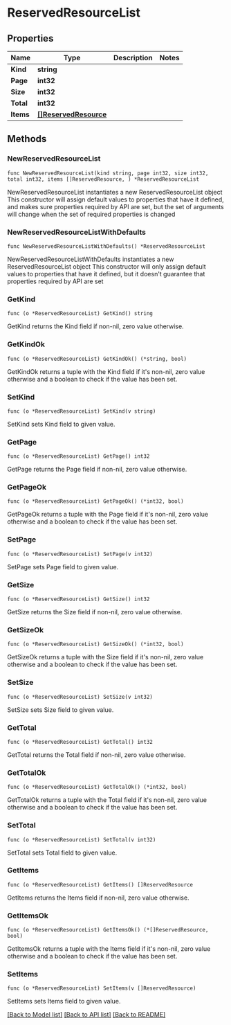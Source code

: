 # ReservedResourceList

## Properties

Name | Type | Description | Notes
------------ | ------------- | ------------- | -------------
**Kind** | **string** |  | 
**Page** | **int32** |  | 
**Size** | **int32** |  | 
**Total** | **int32** |  | 
**Items** | [**[]ReservedResource**](ReservedResource.md) |  | 

## Methods

### NewReservedResourceList

`func NewReservedResourceList(kind string, page int32, size int32, total int32, items []ReservedResource, ) *ReservedResourceList`

NewReservedResourceList instantiates a new ReservedResourceList object
This constructor will assign default values to properties that have it defined,
and makes sure properties required by API are set, but the set of arguments
will change when the set of required properties is changed

### NewReservedResourceListWithDefaults

`func NewReservedResourceListWithDefaults() *ReservedResourceList`

NewReservedResourceListWithDefaults instantiates a new ReservedResourceList object
This constructor will only assign default values to properties that have it defined,
but it doesn't guarantee that properties required by API are set

### GetKind

`func (o *ReservedResourceList) GetKind() string`

GetKind returns the Kind field if non-nil, zero value otherwise.

### GetKindOk

`func (o *ReservedResourceList) GetKindOk() (*string, bool)`

GetKindOk returns a tuple with the Kind field if it's non-nil, zero value otherwise
and a boolean to check if the value has been set.

### SetKind

`func (o *ReservedResourceList) SetKind(v string)`

SetKind sets Kind field to given value.


### GetPage

`func (o *ReservedResourceList) GetPage() int32`

GetPage returns the Page field if non-nil, zero value otherwise.

### GetPageOk

`func (o *ReservedResourceList) GetPageOk() (*int32, bool)`

GetPageOk returns a tuple with the Page field if it's non-nil, zero value otherwise
and a boolean to check if the value has been set.

### SetPage

`func (o *ReservedResourceList) SetPage(v int32)`

SetPage sets Page field to given value.


### GetSize

`func (o *ReservedResourceList) GetSize() int32`

GetSize returns the Size field if non-nil, zero value otherwise.

### GetSizeOk

`func (o *ReservedResourceList) GetSizeOk() (*int32, bool)`

GetSizeOk returns a tuple with the Size field if it's non-nil, zero value otherwise
and a boolean to check if the value has been set.

### SetSize

`func (o *ReservedResourceList) SetSize(v int32)`

SetSize sets Size field to given value.


### GetTotal

`func (o *ReservedResourceList) GetTotal() int32`

GetTotal returns the Total field if non-nil, zero value otherwise.

### GetTotalOk

`func (o *ReservedResourceList) GetTotalOk() (*int32, bool)`

GetTotalOk returns a tuple with the Total field if it's non-nil, zero value otherwise
and a boolean to check if the value has been set.

### SetTotal

`func (o *ReservedResourceList) SetTotal(v int32)`

SetTotal sets Total field to given value.


### GetItems

`func (o *ReservedResourceList) GetItems() []ReservedResource`

GetItems returns the Items field if non-nil, zero value otherwise.

### GetItemsOk

`func (o *ReservedResourceList) GetItemsOk() (*[]ReservedResource, bool)`

GetItemsOk returns a tuple with the Items field if it's non-nil, zero value otherwise
and a boolean to check if the value has been set.

### SetItems

`func (o *ReservedResourceList) SetItems(v []ReservedResource)`

SetItems sets Items field to given value.



[[Back to Model list]](../README.md#documentation-for-models) [[Back to API list]](../README.md#documentation-for-api-endpoints) [[Back to README]](../README.md)


